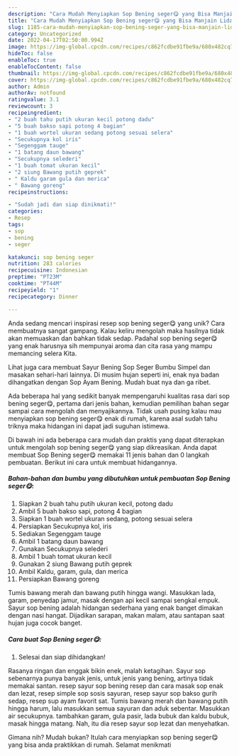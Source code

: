 ```yaml
---
description: "Cara Mudah Menyiapkan Sop Bening seger😋 yang Bisa Manjain Lidah"
title: "Cara Mudah Menyiapkan Sop Bening seger😋 yang Bisa Manjain Lidah"
slug: 1185-cara-mudah-menyiapkan-sop-bening-seger-yang-bisa-manjain-lidah
category: Uncategorized
date: 2022-04-17T02:50:00.994Z
image: https://img-global.cpcdn.com/recipes/c862fcdbe91fbe9a/680x482cq70/sop-bening-seger-foto-resep-utama.jpg
hideToc: false
enableToc: true
enableTocContent: false
thumbnail: https://img-global.cpcdn.com/recipes/c862fcdbe91fbe9a/680x482cq70/sop-bening-seger-foto-resep-utama.jpg
cover: https://img-global.cpcdn.com/recipes/c862fcdbe91fbe9a/680x482cq70/sop-bening-seger-foto-resep-utama.jpg
author: Admin
authorAv: notfound
ratingvalue: 3.1
reviewcount: 3
recipeingredient:
- "2 buah tahu putih ukuran kecil potong dadu"
- "5 buah bakso sapi potong 4 bagian"
- "1 buah wortel ukuran sedang potong sesuai selera"
- "Secukupnya kol iris"
- "Segenggam tauge"
- "1 batang daun bawang"
- "Secukupnya selederi"
- "1 buah tomat ukuran kecil"
- "2 siung Bawang putih geprek"
- " Kaldu garam gula dan merica"
- " Bawang goreng"
recipeinstructions:

- "Sudah jadi dan siap dinikmati!"
categories:
- Resep
tags:
- sop
- bening
- seger

katakunci: sop bening seger 
nutrition: 283 calories
recipecuisine: Indonesian
preptime: "PT23M"
cooktime: "PT44M"
recipeyield: "1"
recipecategory: Dinner

---
```





Anda sedang mencari inspirasi resep sop bening seger😋 yang unik? Cara membuatnya sangat gampang. Kalau keliru mengolah maka hasilnya tidak akan memuaskan dan bahkan tidak sedap. Padahal sop bening seger😋 yang enak harusnya sih mempunyai aroma dan cita rasa yang mampu memancing selera Kita.





Lihat juga cara membuat Sayur Bening Sop Seger Bumbu Simpel dan masakan sehari-hari lainnya. Di musim hujan seperti ini, enak nya badan dihangatkan dengan Sop Ayam Bening. Mudah buat nya dan ga ribet.

Ada beberapa hal yang sedikit banyak mempengaruhi kualitas rasa dari sop bening seger😋, pertama dari jenis bahan, kemudian pemilihan bahan segar sampai cara mengolah dan menyajikannya. Tidak usah pusing kalau mau menyiapkan sop bening seger😋 enak di rumah, karena asal sudah tahu triknya maka hidangan ini dapat jadi suguhan istimewa.






Di bawah ini ada beberapa cara mudah dan praktis yang dapat diterapkan untuk mengolah sop bening seger😋 yang siap dikreasikan. Anda dapat membuat Sop Bening seger😋 memakai 11 jenis bahan dan 0 langkah pembuatan. Berikut ini cara untuk membuat hidangannya.

<!--inarticleads1-->

##### Bahan-bahan dan bumbu yang dibutuhkan untuk pembuatan Sop Bening seger😋:

1. Siapkan 2 buah tahu putih ukuran kecil, potong dadu
1. Ambil 5 buah bakso sapi, potong 4 bagian
1. Siapkan 1 buah wortel ukuran sedang, potong sesuai selera
1. Persiapkan Secukupnya kol, iris
1. Sediakan Segenggam tauge
1. Ambil 1 batang daun bawang
1. Gunakan Secukupnya selederi
1. Ambil 1 buah tomat ukuran kecil
1. Gunakan 2 siung Bawang putih geprek
1. Ambil  Kaldu, garam, gula, dan merica
1. Persiapkan  Bawang goreng


Tumis bawang merah dan bawang putih hingga wangi. Masukkan lada, garam, penyedap jamur, masak dengan api kecil sampai sengkal empuk. Sayur sop bening adalah hidangan sederhana yang enak banget dimakan dengan nasi hangat. Dijadikan sarapan, makan malam, atau santapan saat hujan juga cocok banget. 

<!--inarticleads2-->

##### Cara buat Sop Bening seger😋:


1. Selesai dan siap dihidangkan!

Rasanya ringan dan enggak bikin enek, malah ketagihan. Sayur sop sebenarnya punya banyak jenis, untuk jenis yang bening, artinya tidak memakai santan. resep sayur sop bening resep dan cara masak sop enak dan lezat, resep simple sop sosis sayuran, resep sayur sop bakso gurih sedap, resep sup ayam favorit sat. Tumis bawang merah dan bawang putih hingga harum, lalu masukkan semua sayuran dan aduk sebentar. Masukkan air secukupnya. tambahkan garam, gula pasir, lada bubuk dan kaldu bubuk, masak hingga matang. Nah, itu dia resep sayur sop lezat dan menyehatkan. 

Gimana nih? Mudah bukan? Itulah cara menyiapkan sop bening seger😋 yang bisa anda praktikkan di rumah. Selamat menikmati
